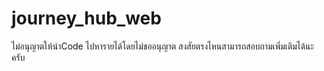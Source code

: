 # journey_hub_web
ไม่อนุญาตให้นำCode ไปหารายได้โดยไม่ขออนุญาต
สงสัยตรงไหนสามารถสอบถามเพิ่มเติมได้นะครับ
